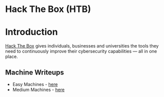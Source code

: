 
# Hack The Box (HTB)

# Introduction
[Hack The Box](https://hackthebox.com/) gives individuals, businesses and universities the tools they need to continuously improve their cybersecurity capabilities — all in one place.

## Machine Writeups
* Easy Machines - [here](./machines/easy/)
* Medium Machines - [here](./machines/medium/)
